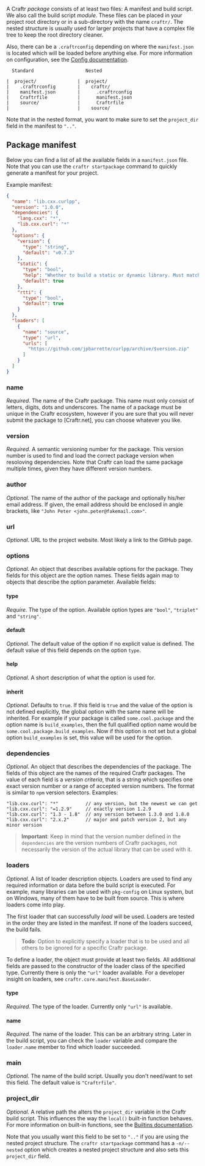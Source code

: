 A Craftr *package* consists of at least two files: A manifest and build script.
We also call the build script *module*. These files can be placed in your
project root directory or in a sub-directory with the name `craftr/`. The nested
structure is usually used for larger projects that have a complex file tree to
keep the root directory cleaner.

Also, there can be a `.craftrconfig` depending on where the `manifest.json`
is located which will be loaded before anything else. For more information on
configuration, see the [Config documentation](config.md).

      Standard                   Nested

    |  project/               |  project/
    |    .craftrconfig        |    craftr/
    |    manifest.json        |      .craftrconfig
    |    Craftrfile           |      manifest.json
    |    source/              |      Craftrfile
    |                         |    source/

Note that in the nested format, you want to make sure to set the
`project_dir` field in the manifest to `".."`.

## Package manifest

Below you can find a list of all the available fields in a `manifest.json` file.
Note that you can use the `craftr startpackage` command to quickly generate a
manifest for your project.

Example manifest:

```json
{
  "name": "lib.cxx.curlpp",
  "version": "1.0.0",
  "dependencies": {
    "lang.cxx": "*",
    "lib.cxx.curl": "*"
  },
  "options": {
    "version": {
      "type": "string",
      "default": "v0.7.3"
    },
    "static": {
      "type": "bool",
      "help": "Whether to build a static or dynamic library. Must match the linkage of cURL.",
      "default": true
    },
    "rtti": {
      "type": "bool",
      "default": true
    }
  },
  "loaders": [
    {
      "name": "source",
      "type": "url",
      "urls": [
        "https://github.com/jpbarrette/curlpp/archive/$version.zip"
      ]
    }
  ]
}
```

### name

*Required*. The name of the Craftr package. This name must only consist of
letters, digits, dots and underscores. The name of a package must be unique
in the Craftr ecosystem, however if you are sure that you will never submit
the package to [Craftr.net], you can choose whatever you like.

### version

*Required*. A semantic versioning number for the package. This version number
is used to find and load the correct package version when resoloving dependencies.
Note that Craftr can load the same package multiple times, given they have
different version numbers.

### author

*Optional*. The name of the author of the package and optionally his/her email
address. If given, the email address should be enclosed in angle brackets, like
`"John Peter <john.peter@fakemail.com>"`.

### url

*Optional*. URL to the project website. Most likely a link to the GitHub page.

### options

*Optional*. An object that describes available options for the package. They
fields for this object are the option names. These fields again map to objects
that describe the option parameter. Available fields:

#### type

*Require*. The type of the option. Available option types are `"bool"`,
`"triplet"` and `"string"`.

#### default

*Optional*. The default value of the option if no explicit value is defined.
The default value of this field depends on the option `type`.

#### help

*Optional*. A short description of what the option is used for.

#### inherit

*Optional*. Defaults to `true`. If this field is `true` and the value of the
option is not defined explicitly, the global option with the same name will be
inherited. For example if your package is called `some.cool.package` and the
option name is `build_examples`, then the full qualified option name would be
`some.cool.package.build_examples`. Now if this option is not set but a global
option `build_examples` is set, this value will be used for the option.

### dependencies

*Optional*. An object that describes the dependencies of the package. The
fields of this object are the names of the required Craftr packages. The
value of each field is a *version criteria*, that is a string which specifies
one exact version number or a range of accepted version numbers. The format is
similar to `npm` version selectors. Examples:

    "lib.cxx.curl": "*"          // any version, but the newest we can get
    "lib.cxx.curl": "=1.2.9"     // exactly version 1.2.9
    "lib.cxx.curl": "1.3 - 1.8"  // any version between 1.3.0 and 1.8.0
    "lib.cxx.curl": "2.x.2"      // major and patch version 2, but any minor version

> __Important__: Keep in mind that the version number defined in the
> `dependencies` are the version numbers of Craftr packages, not necessarily
> the version of the actual library that can be used with it.

### loaders

*Optional*. A list of loader description objects. Loaders are used to find any
required information or data before the build script is executed. For example,
many libraries can be used with `pkg-config` on Linux system, but on Windows,
many of them have to be built from source. This is where loaders come into play.

The first loader that can successfully *load* will be used. Loaders are tested
in the order they are listed in the manifest. If none of the loaders succeed,
the build fails.

> __Todo__: Option to explicitly specify a loader that is to be used and all
> others to be ignored for a specific Craftr package.

To define a loader, the object must provide at least two fields. All additional
fields are passed to the constructor of the loader class of the specified type.
Currently there is only the `"url"` loader available. For a developer insight
on loaders, see `craftr.core.manifest.BaseLoader`.

#### type

*Required*. The type of the loader. Currently only `"url"` is available.

#### name

*Required*. The name of the loader. This can be an arbitrary string. Later in
the build script, you can check the `loader` variable and compare the
`loader.name` member to find which loader succeeded.


### main

*Optional*. The name of the build script. Usually you don't need/want to set
this field. The default value is `"Craftrfile"`.

### project_dir

*Optional*. A relative path the alters the `project_dir` variable in the Craftr
build script. This influences the way the `local()` built-in function behaves.
For more information on built-in functions, see the [Builtins documentation](builtins.md).

Note that you usually want this field to be set to `".."` if you are using the
nested project structure. The `craftr startpackage` command has a `-n/--nested`
option which creates a nested project structure and also sets this `project_dir`
field.
